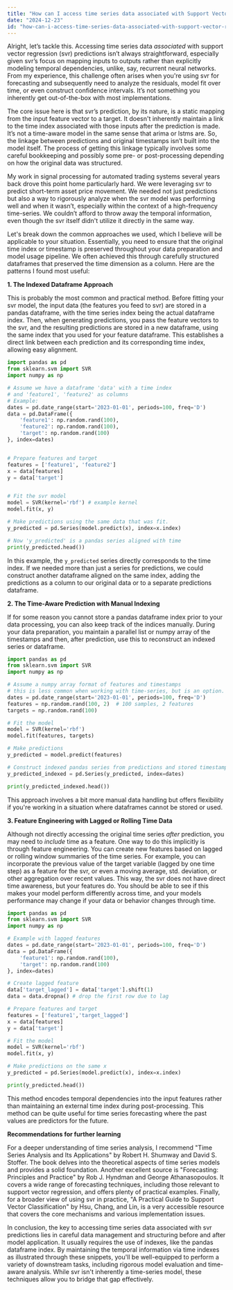 ```yaml
---
title: "How can I access time series data associated with Support Vector Regression predictions?"
date: "2024-12-23"
id: "how-can-i-access-time-series-data-associated-with-support-vector-regression-predictions"
---
```


Alright, let’s tackle this. Accessing time series data *associated* with support vector regression (svr) predictions isn’t always straightforward, especially given svr’s focus on mapping inputs to outputs rather than explicitly modeling temporal dependencies, unlike, say, recurrent neural networks. From my experience, this challenge often arises when you're using svr for forecasting and subsequently need to analyze the residuals, model fit over time, or even construct confidence intervals. It’s not something you inherently get out-of-the-box with most implementations.

The core issue here is that svr’s prediction, by its nature, is a static mapping from the input feature vector to a target. It doesn't inherently maintain a link to the time index associated with those inputs after the prediction is made. It’s not a time-aware model in the same sense that arima or lstms are. So, the linkage between predictions and original timestamps isn’t built into the model itself. The process of getting this linkage typically involves some careful bookkeeping and possibly some pre- or post-processing depending on how the original data was structured.

My work in signal processing for automated trading systems several years back drove this point home particularly hard. We were leveraging svr to predict short-term asset price movement. We needed not just predictions but also a way to rigorously analyze when the svr model was performing well and when it wasn’t, especially within the context of a high-frequency time-series. We couldn’t afford to throw away the temporal information, even though the svr itself didn't utilize it directly in the same way.

Let's break down the common approaches we used, which I believe will be applicable to your situation. Essentially, you need to ensure that the original time index or timestamp is preserved throughout your data preparation and model usage pipeline. We often achieved this through carefully structured dataframes that preserved the time dimension as a column. Here are the patterns I found most useful:

**1. The Indexed Dataframe Approach**

This is probably the most common and practical method. Before fitting your svr model, the input data (the features you feed to svr) are stored in a pandas dataframe, with the time series index being the actual dataframe index. Then, when generating predictions, you pass the feature vectors to the svr, and the resulting predictions are stored in a new dataframe, using the same index that you used for your feature dataframe. This establishes a direct link between each prediction and its corresponding time index, allowing easy alignment.

```python
import pandas as pd
from sklearn.svm import SVR
import numpy as np

# Assume we have a dataframe 'data' with a time index
# and 'feature1', 'feature2' as columns
# Example:
dates = pd.date_range(start='2023-01-01', periods=100, freq='D')
data = pd.DataFrame({
    'feature1': np.random.rand(100),
    'feature2': np.random.rand(100),
    'target': np.random.rand(100)
}, index=dates)


# Prepare features and target
features = ['feature1', 'feature2']
x = data[features]
y = data['target']


# Fit the svr model
model = SVR(kernel='rbf') # example kernel
model.fit(x, y)

# Make predictions using the same data that was fit.
y_predicted = pd.Series(model.predict(x), index=x.index)

# Now 'y_predicted' is a pandas series aligned with time
print(y_predicted.head())
```

In this example, the `y_predicted` series directly corresponds to the time index. If we needed more than just a series for predictions, we could construct another dataframe aligned on the same index, adding the predictions as a column to our original data or to a separate predictions dataframe.

**2. The Time-Aware Prediction with Manual Indexing**

If for some reason you cannot store a pandas dataframe index prior to your data processing, you can also keep track of the indices manually. During your data preparation, you maintain a parallel list or numpy array of the timestamps and then, after prediction, use this to reconstruct an indexed series or dataframe.

```python
import pandas as pd
from sklearn.svm import SVR
import numpy as np

# Assume a numpy array format of features and timestamps
# this is less common when working with time-series, but is an option.
dates = pd.date_range(start='2023-01-01', periods=100, freq='D')
features = np.random.rand(100, 2)  # 100 samples, 2 features
targets = np.random.rand(100)

# Fit the model
model = SVR(kernel='rbf')
model.fit(features, targets)

# Make predictions
y_predicted = model.predict(features)

# Construct indexed pandas series from predictions and stored timestamps
y_predicted_indexed = pd.Series(y_predicted, index=dates)

print(y_predicted_indexed.head())
```
This approach involves a bit more manual data handling but offers flexibility if you're working in a situation where dataframes cannot be stored or used.

**3. Feature Engineering with Lagged or Rolling Time Data**

Although not directly accessing the original time series *after* prediction, you may need to *include* time as a feature. One way to do this implicitly is through feature engineering. You can create new features based on lagged or rolling window summaries of the time series. For example, you can incorporate the previous value of the target variable (lagged by one time step) as a feature for the svr, or even a moving average, std. deviation, or other aggregation over recent values. This way, the svr does not have direct time awareness, but your features do. You should be able to see if this makes your model perform differently across time, and your models performance may change if your data or behavior changes through time.

```python
import pandas as pd
from sklearn.svm import SVR
import numpy as np

# Example with lagged features
dates = pd.date_range(start='2023-01-01', periods=100, freq='D')
data = pd.DataFrame({
    'feature1': np.random.rand(100),
    'target': np.random.rand(100)
}, index=dates)

# Create lagged feature
data['target_lagged'] = data['target'].shift(1)
data = data.dropna() # drop the first row due to lag

# Prepare features and target
features = ['feature1','target_lagged']
x = data[features]
y = data['target']

# Fit the model
model = SVR(kernel='rbf')
model.fit(x, y)

# Make predictions on the same x
y_predicted = pd.Series(model.predict(x), index=x.index)

print(y_predicted.head())

```

This method encodes temporal dependencies into the input features rather than maintaining an external time index during post-processing. This method can be quite useful for time series forecasting where the past values are predictors for the future.

**Recommendations for further learning**

For a deeper understanding of time series analysis, I recommend "Time Series Analysis and Its Applications" by Robert H. Shumway and David S. Stoffer. The book delves into the theoretical aspects of time series models and provides a solid foundation. Another excellent source is "Forecasting: Principles and Practice" by Rob J. Hyndman and George Athanasopoulos. It covers a wide range of forecasting techniques, including those relevant to support vector regression, and offers plenty of practical examples. Finally, for a broader view of using svr in practice, "A Practical Guide to Support Vector Classification" by Hsu, Chang, and Lin, is a very accessible resource that covers the core mechanisms and various implementation issues.

In conclusion, the key to accessing time series data associated with svr predictions lies in careful data management and structuring before and after model application. It usually requires the use of indexes, like the pandas dataframe index. By maintaining the temporal information via time indexes as illustrated through these snippets, you'll be well-equipped to perform a variety of downstream tasks, including rigorous model evaluation and time-aware analysis. While svr isn't inherently a time-series model, these techniques allow you to bridge that gap effectively.
